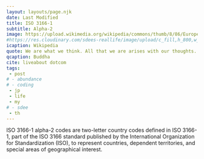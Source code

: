 ```yaml
---
layout: layouts/page.njk
date: Last Modified
title: ISO 3166-1
subtitle: Alpha-2
image: https://upload.wikimedia.org/wikipedia/commons/thumb/8/86/Europe_ISO_3166-1.svg/400px-Europe_ISO_3166-1.svg.png
#https://res.cloudinary.com/sdees-reallife/image/upload/c_fill,h_800,w_800/v1734859281/IMG_20241203_072915_n1dpaz.jpg
icaption: Wikipedia
quote: We are what we think. All that we are arises with our thoughts. With our thoughts, we make the world.
qcaption: Buddha
cite: liveabout dotcom
tags: 
 - post
# - abundance
# - coding
 - jp
 - life
 - my
# - sdee
 - th
---
```

ISO 3166-1 alpha-2 codes are two-letter country codes defined in ISO 3166-1, part of the ISO 3166 standard published by the International Organization for Standardization (ISO), to represent countries, dependent territories, and special areas of geographical interest.
